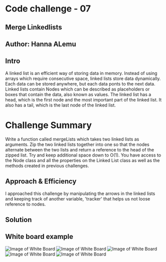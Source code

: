 # Code challenge - 07

## Merge Linkedlists

## Author: Hanna ALemu

## Intro

A linked list is an efficient way of storing data in memory. Instead of using arrays which require consecutive space, linked lists store data dynamically. Each data can be stored anywhere, but each data ponts to the next data. Linked lists contain Nodes which can be described as placeholders or boxes that contain the data, also known as values. The linked list has a head, which is the first node and the most important part of the linked list. It also has a tail, which is the last node of the linked list.

# Challenge Summary
Write a function called mergeLists which takes two linked lists as arguments. Zip the two linked lists together into one so that the nodes alternate between the two lists and return a reference to the head of the zipped list. Try and keep additional space down to O(1). You have access to the Node class and all the properties on the Linked List class as well as the methods created in previous challenges.

## Approach & Efficiency
I approached this challenge by manipulating the arrows in the linked lists and keeping track of another variable, 'tracker' that helps us not loose reference to nodes.

## Solution

## White board example


![Image of White Board](./assets/IMG_0028.jpg)
![Image of White Board](./assets/IMG_0031.jpg)
![Image of White Board](./assets/IMG_0029.jpg)
![Image of White Board](./assets/IMG_0030.jpg)
![Image of White Board](./assets/IMG_0032.jpg)

